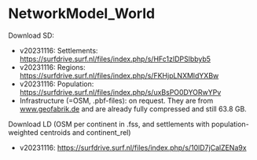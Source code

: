 # NetworkModel_World

Download SD:
  - v20231116: Settlements: https://surfdrive.surf.nl/files/index.php/s/HFc1zIDPSlbbyb5
  - v20231116: Regions: https://surfdrive.surf.nl/files/index.php/s/FKHjpLNXMldYXBw
  - v20231116: Population: https://surfdrive.surf.nl/files/index.php/s/uxBsPO0DYORwYPv
  - Infrastructure (=OSM, .pbf-files): on request. They are from www.geofabrik.de and are already fully compressed and still 63.8 GB.

Download LD (OSM per continent in .fss, and settlements with population-weighted centroids and continent_rel)
 - v20231116: https://surfdrive.surf.nl/files/index.php/s/10lD7jCalZENa9x
